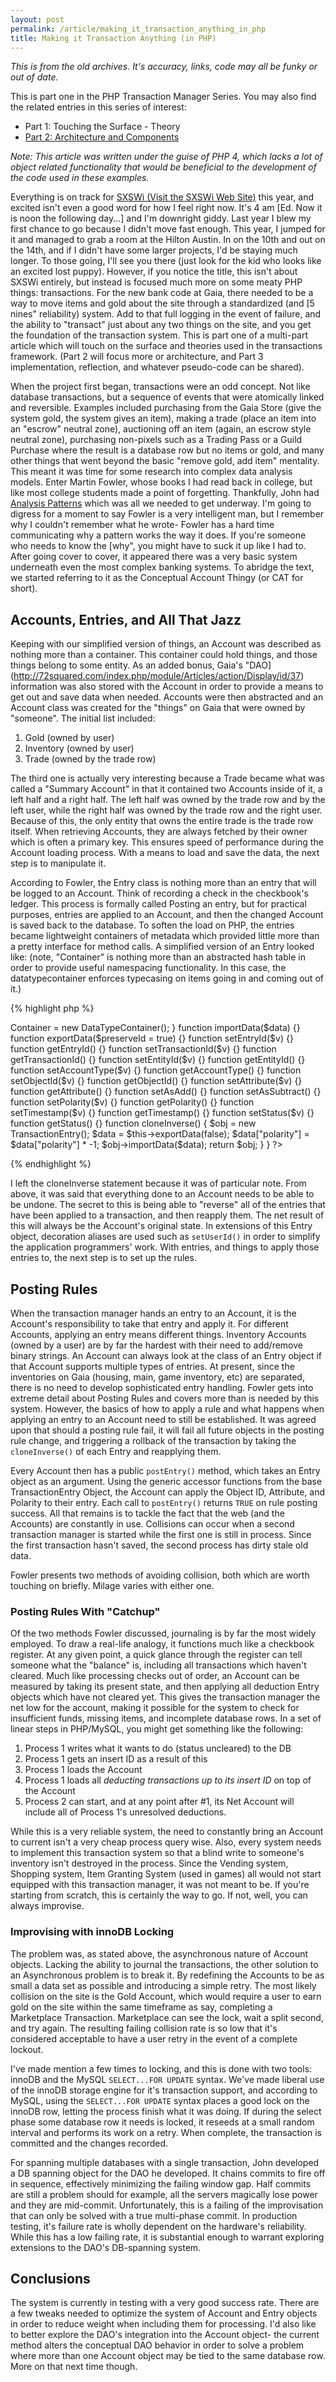 ```yaml
---
layout: post
permalink: /article/making_it_transaction_anything_in_php
title: Making it Transaction Anything (in PHP)
---
```


*This is from the old archives. It's accuracy, links, code may all be funky or out of date.*

This is part one in the PHP Transaction Manager Series.  You may also find the related entries in this series of interest:

* Part 1: Touching the Surface - Theory
* [Part 2: Architecture and Components][p2]

[p2]: /blog/article/php_transaction_manager_architecture

_Note: This article was written under the guise of PHP 4, which lacks a lot of object related functionality that would be beneficial to the development of the code used in these examples._

Everything is on track for [SXSWi (Visit the SXSWi Web Site)](http://2006.sxsw.com/interactive/) this year, and excited isn't even a good word for how I feel right now.  It's 4 am [Ed. Now it is noon the following day...] and I'm downright giddy.  Last year I blew my first chance to go because I didn't move fast enough.  This year, I jumped for it and managed to grab a room at the Hilton Austin.  In on the 10th and out on the 14th, and if I didn't have some larger projects, I'd be staying much longer.  To those going, I'll see you there (just look for the kid who looks like an excited lost puppy).  However, if you notice the title, this isn't about SXSWi entirely, but instead is focused much more on some meaty PHP things: transactions.  For the new bank code at Gaia, there needed to be a way to move items and gold about the site through a standardized (and [5 nines" reliability) system.  Add to that full logging in the event of failure, and the ability to "transact" just about any two things on the site, and you get the foundation of the transaction system.  This is part one of a multi-part article which will touch on the surface and theories used in the transactions framework.  (Part 2 will focus more or architecture, and Part 3 implementation, reflection, and whatever pseudo-code can be shared).

When the project first began, transactions were an odd concept.  Not like database transactions, but a sequence of events that were atomically linked and reversible.  Examples included purchasing from the Gaia Store (give the system gold, the system gives an item), making a trade (place an item into an "escrow" neutral zone), auctioning off an item (again, an escrow style neutral zone), purchasing non-pixels such as a Trading Pass or a Guild Purchase where the result is a database row but no items or gold, and many other things that went beyond the basic "remove gold, add item" mentality.  This meant it was time for some research into complex data analysis models.  Enter Martin Fowler, whose books I had read back in college, but like most college students made a point of forgetting.  Thankfully, John had [Analysis Patterns](http://www.amazon.com/gp/product/0201895420/sr=8-1/qid=1140179188/ref=sr_1_1/002-4103763-0216019?%5Fencoding=UTF8) which was all we needed to get underway.  I'm going to digress for a moment to say Fowler is a very intelligent man, but I remember why I couldn't remember what he wrote- Fowler has a hard time communicating why a pattern works the way it does.  If you're someone who needs to know the [why", you might have to suck it up like I had to.  After going cover to cover, it appeared there was a very basic system underneath even the most complex banking systems.  To abridge the text, we started referring to it as the Conceptual Account Thingy (or CAT for short).

## Accounts, Entries, and All That Jazz

Keeping with our simplified version of things, an Account was described as nothing more than a container.  This container could hold things, and those things belong to some entity.  As an added bonus, Gaia's "DAO](http://72squared.com/index.php/module/Articles/action/Display/id/37) information was also stored with the Account in order to provide a means to get out and save data when needed.  Accounts were then abstracted and an Account class was created for the "things" on Gaia that were owned by "someone".  The initial list included:

1. Gold (owned by user)
2. Inventory (owned by user)
3. Trade (owned by the trade row)

The third one is actually very interesting because a Trade became what was called a "Summary Account" in that it contained two Accounts inside of it, a left half and a right half.  The left half was owned by the trade row and by the left user, while the right half was owned by the trade row and the right user.  Because of this, the only entity that owns the entire trade is the trade row itself.  When retrieving Accounts, they are always fetched by their owner which is often a primary key.  This ensures speed of performance during the Account loading process.  With a means to load and save the data, the next step is to manipulate it.

According to Fowler, the Entry class is nothing more than an entry that will be logged to an Account.  Think of recording a check in the checkbook's ledger.  This process is formally called Posting an entry, but for practical purposes, entries are applied to an Account, and then the changed Account is saved back to the database.  To soften the load on PHP, the entries became lightweight containers of metadata which provided little more than a pretty interface for method calls.  A simplified version of an Entry looked like: (note, "Container" is nothing more than an abstracted hash table in order to provide useful namespacing functionality.  In this case, the datatypecontainer enforces typecasing on items going in and coming out of it.)

{% highlight php %}
<?PHP
/**
* Required Include Files
*/
require_once(DIR_CLASSES . 'container/datatypecontainer.php');
class TransactionEntry
{
    function TransactionEntry()
    {
        $this->Container = new DataTypeContainer();
    }
    function importData($data) {}
    function exportData($preserveId = true) {}
    function setEntryId($v) {}
    function getEntryId() {}
    function setTransactionId($v) {}
    function getTransactionId() {}
    function setEntityId($v) {}
    function getEntityId() {}
    function setAccountType($v) {}
    function getAccountType() {}
    function setObjectId($v) {}
    function getObjectId() {}
    function setAttribute($v) {}
    function getAttribute() {}
    function setAsAdd() {}
    function setAsSubtract() {}
    function setPolarity($v) {}
    function getPolarity() {}
    function setTimestamp($v) {}
    function getTimestamp() {}
    function setStatus($v) {}
    function getStatus() {}
    function cloneInverse()
    {
        $obj = new TransactionEntry();
        $data = $this->exportData(false);
        $data["polarity"] = $data["polarity"] * -1;
        $obj->importData($data);
        return $obj;
    }
}
?>
{% endhighlight %}

I left the cloneInverse statement because it was of particular note.  From above, it was said that everything done to an Account needs to be able to be undone.  The secret to this is being able to "reverse" all of the entries that have been applied to a transaction, and then reapply them.  The net result of this will always be the Account's original state.  In extensions of this Entry object, decoration aliases are used such as `setUserId()` in order to simplify the application programmers' work.  With entries, and things to apply those entries to, the next step is to set up the rules.

## Posting Rules

When the transaction manager hands an entry to an Account, it is the Account's responsibility to take that entry and apply it.  For different Accounts, applying an entry means different things.  Inventory Accounts (owned by a user) are by far the hardest with their need to add/remove binary strings.  An Account can always look at the class of an Entry object if that Account supports multiple types of entries.  At present, since the inventories on Gaia (housing, main, game inventory, etc) are separated, there is no need to develop sophisticated entry handling.  Fowler gets into extreme detail about Posting Rules and covers more than is needed by this system.  However, the basics of how to apply a rule and what happens when applying an entry to an Account need to still be established.  It was agreed upon that should a posting rule fail, it will fail all future objects in the posting rule change, and triggering a rollback of the transaction by taking the `cloneInverse()` of each Entry and reapplying them.

Every Account then has a public `postEntry()` method, which takes an Entry object as an argument.  Using the generic accessor functions from the base TransactionEntry Object, the Account can apply the Object ID, Attribute, and Polarity to their entry.  Each call to `postEntry()` returns `TRUE` on rule posting success.  All that remains is to tackle the fact that the web (and the Accounts) are constantly in use.  Collisions can occur when a second transaction manager is started while the first one is still in process.  Since the first transaction hasn't saved, the second process has dirty stale old data.

Fowler presents two methods of avoiding collision, both which are worth touching on briefly.  Milage varies with either one.

### Posting Rules With "Catchup"

Of the two methods Fowler discussed, journaling is by far the most widely employed.  To draw a real-life analogy, it functions much like a checkbook register.  At any given point, a quick glance through the register can tell someone what the "balance" is, including all transactions which haven't cleared.  Much like processing checks out of order, an Account can be measured by taking its present state, and then applying all deduction Entry objects which have not cleared yet.  This gives the transaction manager the net low for the account, making it possible for the system to check for insufficient funds, missing items, and incomplete database rows.  In a set of linear steps in PHP/MySQL, you might get something like the following:

1. Process 1 writes what it wants to do (status uncleared) to the DB
2. Process 1 gets an insert ID as a result of this
3. Process 1 loads the Account
4. Process 1 loads all _deducting transactions up to its insert ID_ on top of the Account
5. Process 2 can start, and at any point after #1, its Net Account will include all of Process 1's unresolved deductions.

While this is a very reliable system, the need to constantly bring an Account to current isn't a very cheap process query wise.  Also, every system needs to implement this transaction system so that a blind write to someone's inventory isn't destroyed in the process.  Since the Vending system, Shopping system, Item Granting System (used in games) all would not start equipped with this transaction manager, it was not meant to be.  If you're starting from scratch, this is certainly the way to go.  If not, well, you can always improvise.

### Improvising with innoDB Locking

The problem was, as stated above, the asynchronous nature of Account objects.  Lacking the ability to journal the transactions, the other solution to an Asynchronous problem is to break it.  By redefining the Accounts to be as small a data set as possible and introducing a simple retry.  The most likely collision on the site is the Gold Account, which would require a user to earn gold on the site within the same timeframe as say, completing a Marketplace Transaction.  Marketplace can see the lock, wait a split second, and try again.  The resulting failing collision rate is so low that it's considered acceptable to have a user retry in the event of a complete lockout.

I've made mention a few times to locking, and this is done with two tools: innoDB and the MySQL `SELECT...FOR UPDATE` syntax.  We've made liberal use of the innoDB storage engine for it's transaction support, and according to MySQL, using the `SELECT...FOR UPDATE` syntax places a good lock on the innoDB row, letting the process finish what it was doing.  If during the select phase some database row it needs is locked, it reseeds at a small random interval and performs its work on a retry.  When complete, the transaction is committed and the changes recorded.

For spanning multiple databases with a single transaction, John developed a DB spanning object for the DAO he developed.  It chains commits to fire off in sequence, effectively minimizing the failing window gap.  Half commits are still a problem should for example, all the servers magically lose power and they are mid-commit.  Unfortunately, this is a failing of the improvisation that can only be solved with a true multi-phase commit.  In production testing, it's failure rate is wholly dependent on the hardware's reliability.  While this has a low failing rate, it is substantial enough to warrant exploring extensions to the DAO's DB-spanning system.

## Conclusions

The system is currently in testing with a very good success rate.  There are a few tweaks needed to optimize the system of Account and Entry objects in order to reduce weight when including them for processing.  I'd also like to better explore the DAO's integration into the Account object- the current method alters the conceptual DAO behavior in order to solve a problem where more than one Account object may be tied to the same database row.  More on that next time though.
